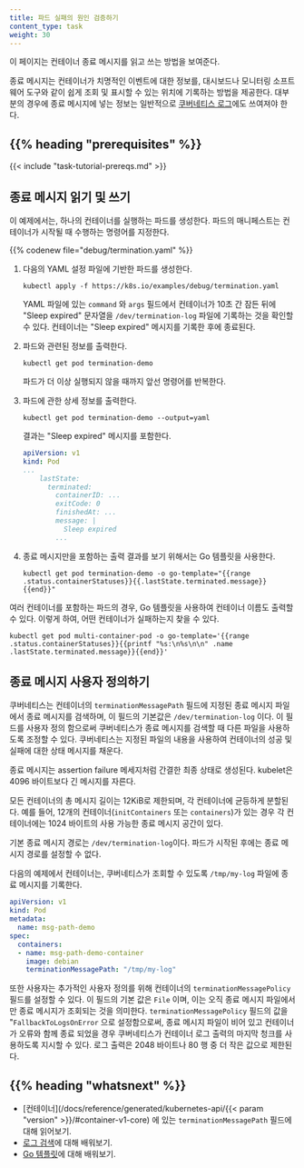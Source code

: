 ```yaml
---
title: 파드 실패의 원인 검증하기
content_type: task
weight: 30
---
```


<!-- overview -->

이 페이지는 컨테이너 종료 메시지를 읽고 쓰는 방법을 보여준다.

종료 메시지는 컨테이너가 치명적인 이벤트에 대한 정보를,
대시보드나 모니터링 소프트웨어 도구와 같이
쉽게 조회 및 표시할 수 있는 위치에
기록하는 방법을 제공한다.
대부분의 경우에 종료 메시지에 넣는 정보는
일반적으로
[쿠버네티스 로그](/ko/docs/concepts/cluster-administration/logging/)에도 쓰여져야 한다.

## {{% heading "prerequisites" %}}

{{< include "task-tutorial-prereqs.md" >}}

<!-- steps -->

## 종료 메시지 읽기 및 쓰기

이 예제에서는, 하나의 컨테이너를 실행하는 파드를 생성한다.
파드의 매니페스트는 컨테이너가 시작될 때 수행하는 명령어를 지정한다.

{{% codenew file="debug/termination.yaml" %}}

1. 다음의 YAML 설정 파일에 기반한 파드를 생성한다.

    ```shell
    kubectl apply -f https://k8s.io/examples/debug/termination.yaml
    ```

    YAML 파일에 있는 `command` 와 `args` 필드에서 컨테이너가 10초 간 잠든 뒤에
    "Sleep expired" 문자열을 `/dev/termination-log` 파일에 기록하는
    것을 확인할 수 있다. 컨테이너는 "Sleep expired" 메시지를
    기록한 후에 종료된다.

1. 파드와 관련된 정보를 출력한다.

    ```shell
    kubectl get pod termination-demo
    ```

    파드가 더 이상 실행되지 않을 때까지 앞선 명령어를 반복한다.

1. 파드에 관한 상세 정보를 출력한다.

    ```shell
    kubectl get pod termination-demo --output=yaml
    ```

    결과는 "Sleep expired" 메시지를 포함한다.

    ```yaml
    apiVersion: v1
    kind: Pod
    ...
        lastState:
          terminated:
            containerID: ...
            exitCode: 0
            finishedAt: ...
            message: |
              Sleep expired
            ...
    ```

1. 종료 메시지만을 포함하는 출력 결과를 보기 위해서는 Go 템플릿을 사용한다.

    ```shell
    kubectl get pod termination-demo -o go-template="{{range .status.containerStatuses}}{{.lastState.terminated.message}}{{end}}"
    ```

여러 컨테이너를 포함하는 파드의 경우, Go 템플릿을 사용하여 컨테이너 이름도 출력할 수 있다.
이렇게 하여, 어떤 컨테이너가 실패하는지 찾을 수 있다.

```shell
kubectl get pod multi-container-pod -o go-template='{{range .status.containerStatuses}}{{printf "%s:\n%s\n\n" .name .lastState.terminated.message}}{{end}}'
```

## 종료 메시지 사용자 정의하기

쿠버네티스는 컨테이너의 `terminationMessagePath` 필드에 지정된
종료 메시지 파일에서 종료 메시지를 검색하며, 이 필드의 기본값은
`/dev/termination-log` 이다. 이 필드를 사용자 정의 함으로써
쿠버네티스가 종료 메시지를 검색할 때 다른 파일을 사용하도록 조정할 수 있다.
쿠버네티스는 지정된 파일의 내용을 사용하여 컨테이너의 성공 및 실패에 대한 상태 메시지를 채운다.

종료 메시지는 assertion failure 메세지처럼 간결한 최종 상태로 생성된다.
kubelet은 4096 바이트보다 긴 메시지를 자른다.

모든 컨테이너의 총 메시지 길이는 12KiB로 제한되며, 각 컨테이너에 균등하게 분할된다.
예를 들어, 12개의 컨테이너(`initContainers` 또는 `containers`)가 있는 경우 각 컨테이너에는 1024 바이트의 사용 가능한 종료 메시지 공간이 있다.

기본 종료 메시지 경로는 `/dev/termination-log`이다.
파드가 시작된 후에는 종료 메시지 경로를 설정할 수 없다.

다음의 예제에서 컨테이너는, 쿠버네티스가 조회할 수 있도록
`/tmp/my-log` 파일에 종료 메시지를 기록한다.

```yaml
apiVersion: v1
kind: Pod
metadata:
  name: msg-path-demo
spec:
  containers:
  - name: msg-path-demo-container
    image: debian
    terminationMessagePath: "/tmp/my-log"
```

또한 사용자는 추가적인 사용자 정의를 위해 컨테이너의 `terminationMessagePolicy`
필드를 설정할 수 있다. 이 필드의 기본 값은 `File` 이며,
이는 오직 종료 메시지 파일에서만 종료 메시지가 조회되는 것을 의미한다.
`terminationMessagePolicy` 필드의 값을 "`FallbackToLogsOnError` 으로
설정함으로써, 종료 메시지 파일이 비어 있고 컨테이너가 오류와 함께 종료 되었을 경우
쿠버네티스가 컨테이너 로그 출력의 마지막 청크를 사용하도록 지시할 수 있다.
로그 출력은 2048 바이트나 80 행 중 더 작은 값으로 제한된다.

## {{% heading "whatsnext" %}}

- [컨테이너](/docs/reference/generated/kubernetes-api/{{< param "version" >}}/#container-v1-core)
  에 있는 `terminationMessagePath` 필드에 대해 읽어보기.
- [로그 검색](/ko/docs/concepts/cluster-administration/logging/)에 대해 배워보기.
- [Go 템플릿](https://pkg.go.dev/text/template/)에 대해 배워보기.
